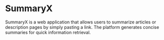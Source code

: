# SummaryX
SummaryX is a web application that allows users to summarize articles or description pages by simply pasting a link. The platform generates concise summaries for quick information retrieval.
